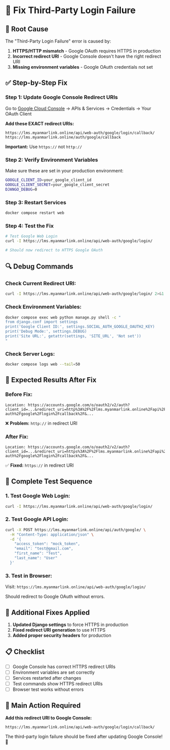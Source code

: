 # 🔧 Fix Third-Party Login Failure

## 🚨 **Root Cause**
The "Third-Party Login Failure" error is caused by:
1. **HTTPS/HTTP mismatch** - Google OAuth requires HTTPS in production
2. **Incorrect redirect URI** - Google Console doesn't have the right redirect URI
3. **Missing environment variables** - Google OAuth credentials not set

## ✅ **Step-by-Step Fix**

### **Step 1: Update Google Console Redirect URIs**

Go to [Google Cloud Console](https://console.cloud.google.com/) → APIs & Services → Credentials → Your OAuth Client

**Add these EXACT redirect URIs:**
```
https://lms.myanmarlink.online/api/web-auth/google/login/callback/
https://lms.myanmarlink.online/auth/google/callback
```

**Important:** Use `https://` not `http://`

### **Step 2: Verify Environment Variables**

Make sure these are set in your production environment:
```bash
GOOGLE_CLIENT_ID=your_google_client_id
GOOGLE_CLIENT_SECRET=your_google_client_secret
DJANGO_DEBUG=0
```

### **Step 3: Restart Services**

```bash
docker compose restart web
```

### **Step 4: Test the Fix**

```bash
# Test Google Web Login
curl -I https://lms.myanmarlink.online/api/web-auth/google/login/

# Should now redirect to HTTPS Google OAuth
```

## 🔍 **Debug Commands**

### **Check Current Redirect URI:**
```bash
curl -I https://lms.myanmarlink.online/api/web-auth/google/login/ 2>&1 | grep -i location
```

### **Check Environment Variables:**
```bash
docker compose exec web python manage.py shell -c "
from django.conf import settings
print('Google Client ID:', settings.SOCIAL_AUTH_GOOGLE_OAUTH2_KEY)
print('Debug Mode:', settings.DEBUG)
print('Site URL:', getattr(settings, 'SITE_URL', 'Not set'))
"
```

### **Check Server Logs:**
```bash
docker compose logs web --tail=50
```

## 🎯 **Expected Results After Fix**

### **Before Fix:**
```
Location: https://accounts.google.com/o/oauth2/v2/auth?client_id=...&redirect_uri=http%3A%2F%2Flms.myanmarlink.online%2Fapi%2Fweb-auth%2Fgoogle%2Flogin%2Fcallback%2F&...
```
❌ **Problem:** `http://` in redirect URI

### **After Fix:**
```
Location: https://accounts.google.com/o/oauth2/v2/auth?client_id=...&redirect_uri=https%3A%2F%2Flms.myanmarlink.online%2Fapi%2Fweb-auth%2Fgoogle%2Flogin%2Fcallback%2F&...
```
✅ **Fixed:** `https://` in redirect URI

## 🚀 **Complete Test Sequence**

### **1. Test Google Web Login:**
```bash
curl -I https://lms.myanmarlink.online/api/web-auth/google/login/
```

### **2. Test Google API Login:**
```bash
curl -X POST https://lms.myanmarlink.online/api/auth/google/ \
  -H "Content-Type: application/json" \
  -d '{
    "access_token": "mock_token",
    "email": "test@gmail.com",
    "first_name": "Test",
    "last_name": "User"
  }'
```

### **3. Test in Browser:**
Visit: `https://lms.myanmarlink.online/api/web-auth/google/login/`

Should redirect to Google OAuth without errors.

## 🔧 **Additional Fixes Applied**

1. **Updated Django settings** to force HTTPS in production
2. **Fixed redirect URI generation** to use HTTPS
3. **Added proper security headers** for production

## 📋 **Checklist**

- [ ] Google Console has correct HTTPS redirect URIs
- [ ] Environment variables are set correctly
- [ ] Services restarted after changes
- [ ] Test commands show HTTPS redirect URIs
- [ ] Browser test works without errors

## 🎯 **Main Action Required**

**Add this redirect URI to Google Console:**
```
https://lms.myanmarlink.online/api/web-auth/google/login/callback/
```

The third-party login failure should be fixed after updating Google Console! 🚀
